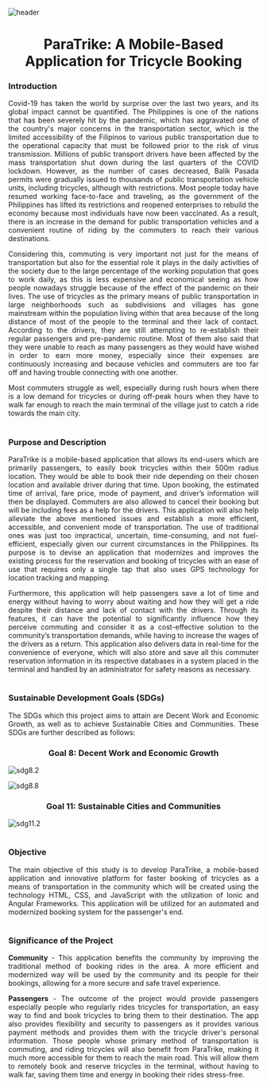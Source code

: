 ![header](https://user-images.githubusercontent.com/74886614/178195972-edd6ebca-f5d2-4085-8130-824f38d45083.png)

<h1 align="center"> ParaTrike: A Mobile-Based Application for Tricycle Booking </h1>

<h3> Introduction </h3> <i class="fa-solid fa-1"></i>
<p align=justify> Covid-19 has taken the world by surprise over the last two years, and its global impact cannot be quantified. The Philippines is one of the nations that has been severely hit by the pandemic, which has aggravated one of the country's major concerns in the transportation sector, which is the limited accessibility of the Filipinos to various public transportation due to the operational capacity that must be followed prior to the risk of virus transmission. Millions of public transport drivers have been affected by the mass transportation shut down during the last quarters of the COVID lockdown. However, as the number of cases decreased, Balik Pasada permits were gradually issued to thousands of public transportation vehicle units, including tricycles, although with restrictions. Most people today have resumed working face-to-face and traveling, as the government of the Philippines has lifted its restrictions and reopened enterprises to rebuild the economy because most individuals have now been vaccinated. As a result, there is an increase in the demand for public transportation vehicles and a convenient routine of riding by the commuters to reach their various destinations. </p>

<p align=justify>  Considering this, commuting is very important not just for the means of transportation but also for the essential role it plays in the daily activities of the society due to the large percentage of the working population that goes to work daily, as this is less expensive and economical seeing as how people nowadays struggle because of the effect of the pandemic on their lives. The use of tricycles as the primary means of public transportation in large neighborhoods such as subdivisions and villages has gone mainstream within the population living within that area because of the long distance of most of the people to the terminal and their lack of contact. According to the drivers, they are still attempting to re-establish their regular passengers and pre-pandemic routine. Most of them also said that they were unable to reach as many passengers as they would have wished in order to earn more money, especially since their expenses are continuously increasing and because vehicles and commuters are too far off and having trouble connecting with one another. </p>

<p align=justify> Most commuters struggle as well, especially during rush hours when there is a low demand for tricycles or during off-peak hours when they have to walk far enough to reach the main terminal of the village just to catch a ride towards the main city. </p>

<h1 align="center"> 

<h3> Purpose and Description </h3> <i class="fa-solid fa-1"></i>

<p align="justify"> ParaTrike is a mobile-based application that allows its end-users which are primarily passengers, to easily book tricycles within their 500m radius location. They would be able to book their ride depending on their chosen location and available driver during that time. Upon booking, the estimated time of arrival, fare price, mode of payment, and driver’s information will then be displayed. Commuters are also allowed to cancel their booking but will be including fees as a help for the drivers. This application will also help alleviate the above mentioned issues and establish a more efficient, accessible, and convenient mode of transportation. The use of traditional ones was just too impractical, uncertain, time-consuming, and not fuel-efficient, especially given our current circumstances in the Philippines. Its purpose is to devise an application that modernizes and improves the existing process for the reservation and booking of tricycles with an ease of use that requires only a single tap that also uses GPS technology for location tracking and mapping. </p>

<p align="justify"> Furthermore, this application will help passengers save a lot of time and energy without having to worry about waiting and how they will get a ride despite their distance and lack of contact with the drivers. Through its features, it can have the potential to significantly influence how they perceive commuting and consider it as a cost-effective solution to the community’s transportation demands, while having to increase the wages of the drivers as a return. This application also delivers data in real-time for the convenience of everyone, which will also store and save all this commuter reservation information in its respective databases in a system placed in the terminal and handled by an administrator for safety reasons as necessary.
 </p>

<h1 align="center"> 

<h3> Sustainable Development Goals (SDGs) </h3> <i class="fa-solid fa-1"></i>

<p align="justify"> The SDGs which this project aims to attain are Decent Work and Economic Growth, as well as to achieve Sustainable Cities and Communities. These SDGs are further described as follows: </p>
  
<h3 align=center><b>Goal 8: Decent Work and Economic Growth</b></h3>
  
![sdg8.2](https://user-images.githubusercontent.com/74886614/178325903-3b9af0d6-3807-4621-8f42-553f1fdccf83.png)
  
![sdg8.8](https://user-images.githubusercontent.com/74886614/178325922-ac091cf7-03f3-4a2c-b37f-e31404a3c261.png)

<h3 align=center><b>Goal 11: Sustainable Cities and Communities </b></h3>
  
![sdg11.2](https://user-images.githubusercontent.com/74886614/178329539-1d5e17a7-cc9c-4778-813b-95bd602a12e4.png)


<h1 align="center"> 

<h3> Objective </h3> <i class="fa-solid fa-1"></i>
  
<p align="justify"> The main objective of this study is to develop ParaTrike, a mobile-based application and innovative platform for faster booking of tricycles as a means of transportation in the community which will be created using the technology HTML, CSS, and JavaScript with the utilization of Ionic and Angular Frameworks. This application will be utilized for an automated and modernized booking system for the passenger's end. </p>

<h1 align="center"> 

<h3> Significance of the Project </h3> <i class="fa-solid fa-1"></i>
  
<p align="justify"> <strong>Community</strong> - This application benefits the community by improving the traditional method of booking rides in the area. A more efficient and modernized way will be used by the community and its people for their bookings, allowing for a more secure and safe travel experience. </p>

<p align="justify"> <strong>Passengers</strong> - The outcome of the project would provide passengers especially people who regularly rides tricycles for transportation, an easy way to find and book tricycles to bring them to their destination. The app also provides flexibility and security to passengers as it provides various payment methods and provides them with the tricycle driver's personal information. Those people whose primary method of transportation is commuting, and riding tricycles will also benefit from ParaTrike, making it much more accessible for them to reach the main road. This will allow them to remotely book and reserve tricycles in the terminal, without having to walk far, saving them time and energy in booking their rides stress-free. </p>

<h1 align="center"> 

